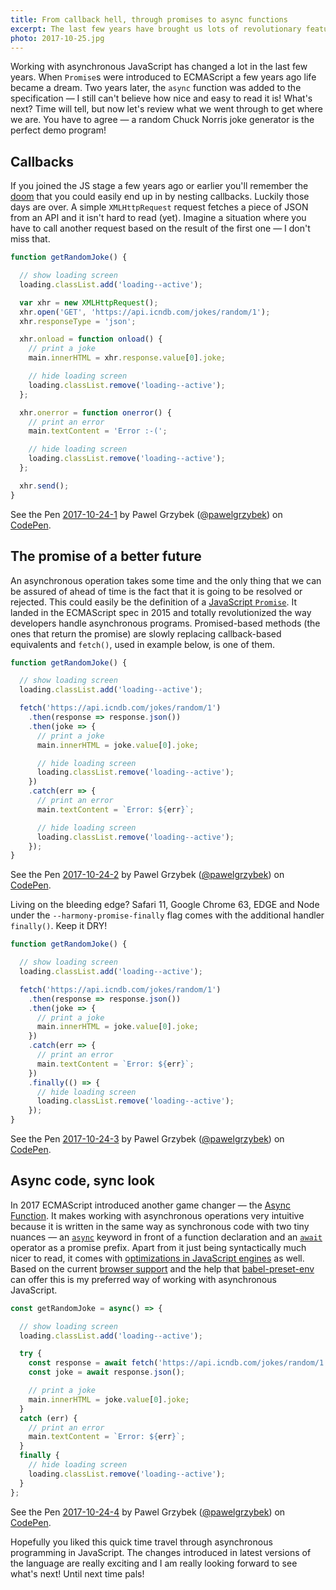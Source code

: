 ```yaml
---
title: From callback hell, through promises to async functions
excerpt: The last few years have brought us lots of revolutionary features for working with asynchronous JavaScript operations. Let's review the most popular ones together.
photo: 2017-10-25.jpg
---
```


Working with asynchronous JavaScript has changed a lot in the last few years. When `Promise`s were introduced to ECMAScript a few years ago life became a dream. Two years later, the `async` function was added to the specification — I still can't believe how nice and easy to read it is! What's next? Time will tell, but now let's review what we went through to get where we are. You have to agree — a random Chuck Norris joke generator is the perfect demo program!

<!-- image here -->

## Callbacks

If you joined the JS stage a few years ago or earlier you'll remember the [doom](https://en.wikipedia.org/wiki/Pyramid_of_doom_(programming)) that you could easily end up in by nesting callbacks. Luckily those days are over. A simple `XMLHttpRequest` request fetches a piece of JSON from an API and it isn't hard to read (yet). Imagine a situation where you have to call another request based on the result of the first one — I don't miss that. 

```js
function getRandomJoke() {

  // show loading screen
  loading.classList.add('loading--active');

  var xhr = new XMLHttpRequest();
  xhr.open('GET', 'https://api.icndb.com/jokes/random/1');
  xhr.responseType = 'json';

  xhr.onload = function onload() {
    // print a joke
    main.innerHTML = xhr.response.value[0].joke;

    // hide loading screen
    loading.classList.remove('loading--active');
  };

  xhr.onerror = function onerror() {
    // print an error
    main.textContent = 'Error :-(';

    // hide loading screen
    loading.classList.remove('loading--active');
  };

  xhr.send();
}
```

<p>
<p data-height="380" data-theme-id="dark" data-slug-hash="XeLJzJ" data-default-tab="result" data-user="pawelgrzybek" data-embed-version="2" data-pen-title="2017-10-24-1" class="codepen">See the Pen <a href="https://codepen.io/pawelgrzybek/pen/XeLJzJ/">2017-10-24-1</a> by Pawel Grzybek (<a href="https://codepen.io/pawelgrzybek">@pawelgrzybek</a>) on <a href="https://codepen.io">CodePen</a>.</p>
<script async src="https://production-assets.codepen.io/assets/embed/ei.js"></script>
</p>

## The promise of a better future

An asynchronous operation takes some time and the only thing that we can be assured of ahead of time is the fact that it is going to be resolved or rejected. This could easily be the definition of a [JavaScript `Promise`](https://developer.mozilla.org/en-US/docs/Web/JavaScript/Reference/Global_Objects/Promise). It landed in the ECMAScript spec in 2015 and totally revolutionized the way developers handle asynchronous programs. Promised-based methods (the ones that return the promise) are slowly replacing callback-based equivalents and `fetch()`, used in example below, is one of them.

```js
function getRandomJoke() {

  // show loading screen
  loading.classList.add('loading--active');

  fetch('https://api.icndb.com/jokes/random/1')
    .then(response => response.json())
    .then(joke => {
      // print a joke
      main.innerHTML = joke.value[0].joke;

      // hide loading screen
      loading.classList.remove('loading--active');
    })
    .catch(err => {
      // print an error
      main.textContent = `Error: ${err}`;

      // hide loading screen
      loading.classList.remove('loading--active');
    });
}
```

<p>
<p data-height="380" data-theme-id="dark" data-slug-hash="dVBPyM" data-default-tab="result" data-user="pawelgrzybek" data-embed-version="2" data-pen-title="2017-10-24-2" class="codepen">See the Pen <a href="https://codepen.io/pawelgrzybek/pen/dVBPyM/">2017-10-24-2</a> by Pawel Grzybek (<a href="https://codepen.io/pawelgrzybek">@pawelgrzybek</a>) on <a href="https://codepen.io">CodePen</a>.</p>
<script async src="https://production-assets.codepen.io/assets/embed/ei.js"></script>
</p>

Living on the bleeding edge? Safari 11, Google Chrome 63, EDGE and Node under the `-​-harmony-promise-finally` flag comes with the additional handler `finally()`. Keep it DRY!

```js
function getRandomJoke() {

  // show loading screen
  loading.classList.add('loading--active');

  fetch('https://api.icndb.com/jokes/random/1')
    .then(response => response.json())
    .then(joke => {
      // print a joke
      main.innerHTML = joke.value[0].joke;
    })
    .catch(err => {
      // print an error
      main.textContent = `Error: ${err}`;
    })
    .finally(() => {
      // hide loading screen
      loading.classList.remove('loading--active');
    });
}
```

<p>
<p data-height="380" data-theme-id="dark" data-slug-hash="wrLBmE" data-default-tab="result" data-user="pawelgrzybek" data-embed-version="2" data-pen-title="2017-10-24-3" class="codepen">See the Pen <a href="https://codepen.io/pawelgrzybek/pen/wrLBmE/">2017-10-24-3</a> by Pawel Grzybek (<a href="https://codepen.io/pawelgrzybek">@pawelgrzybek</a>) on <a href="https://codepen.io">CodePen</a>.</p>
<script async src="https://production-assets.codepen.io/assets/embed/ei.js"></script>
</p>

## Async code, sync look

In 2017 ECMAScript introduced another game changer — the [Async Function](https://tc39.github.io/ecma262/2017/#sec-async-function-definitions). It makes working with asynchronous operations very intuitive because it is written in the same way as synchronous code with two tiny nuances — an [`async`](https://developer.mozilla.org/en-US/docs/Web/JavaScript/Reference/Statements/async_function) keyword in front of a function declaration and an [`await`](https://developer.mozilla.org/en-US/docs/Web/JavaScript/Reference/Operators/await) operator as a promise prefix. Apart from it just being syntactically much nicer to read, it comes with [optimizations in JavaScript engines](https://mathiasbynens.be/notes/async-stack-traces) as well. Based on the current [browser support](http://caniuse.com/#feat=async-functions) and the help that [babel-preset-env](https://github.com/babel/babel-preset-env) can offer this is my preferred way of working with asynchronous JavaScript.

```js
const getRandomJoke = async() => {

  // show loading screen
  loading.classList.add('loading--active');

  try {
    const response = await fetch('https://api.icndb.com/jokes/random/1');
    const joke = await response.json();

    // print a joke
    main.innerHTML = joke.value[0].joke;
  }
  catch (err) {
    // print an error
    main.textContent = `Error: ${err}`;
  }
  finally {
    // hide loading screen
    loading.classList.remove('loading--active');
  }
};
```

<p>
<p data-height="380" data-theme-id="dark" data-slug-hash="pWXJPy" data-default-tab="result" data-user="pawelgrzybek" data-embed-version="2" data-pen-title="2017-10-24-4" class="codepen">See the Pen <a href="https://codepen.io/pawelgrzybek/pen/pWXJPy/">2017-10-24-4</a> by Pawel Grzybek (<a href="https://codepen.io/pawelgrzybek">@pawelgrzybek</a>) on <a href="https://codepen.io">CodePen</a>.</p>
<script async src="https://production-assets.codepen.io/assets/embed/ei.js"></script>
</p>

Hopefully you liked this quick time travel through asynchronous programming in JavaScript. The changes introduced in latest versions of the language are really exciting and I am really looking forward to see what's next! Until next time pals!
